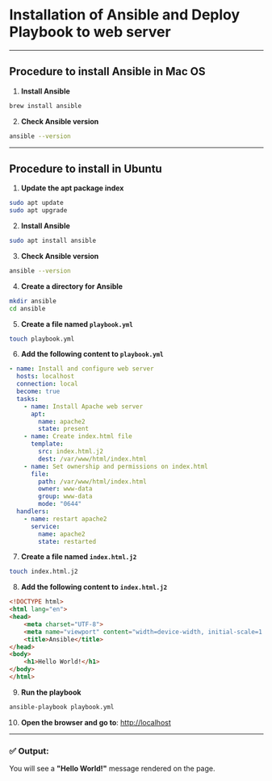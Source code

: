 # Installation of Ansible and Deploy Playbook to web server

---

## Procedure to install Ansible in Mac OS

1. **Install Ansible**

```bash
brew install ansible
```

2. **Check Ansible version**

```bash
ansible --version
```

---

## Procedure to install in Ubuntu

1. **Update the apt package index**

```bash
sudo apt update
sudo apt upgrade
```

2. **Install Ansible**

```bash
sudo apt install ansible
```

3. **Check Ansible version**

```bash
ansible --version
```

4. **Create a directory for Ansible**

```bash
mkdir ansible
cd ansible
```

5. **Create a file named `playbook.yml`**

```bash
touch playbook.yml
```

6. **Add the following content to `playbook.yml`**

```yaml
- name: Install and configure web server
  hosts: localhost
  connection: local
  become: true
  tasks:
    - name: Install Apache web server
      apt:
        name: apache2
        state: present
    - name: Create index.html file
      template:
        src: index.html.j2
        dest: /var/www/html/index.html
    - name: Set ownership and permissions on index.html
      file:
        path: /var/www/html/index.html
        owner: www-data
        group: www-data
        mode: "0644"
  handlers:
    - name: restart apache2
      service:
        name: apache2
        state: restarted
```

7. **Create a file named `index.html.j2`**

```bash
touch index.html.j2
```

8. **Add the following content to `index.html.j2`**

```html
<!DOCTYPE html>
<html lang="en">
<head>
    <meta charset="UTF-8">
    <meta name="viewport" content="width=device-width, initial-scale=1.0">
    <title>Ansible</title>
</head>
<body>
    <h1>Hello World!</h1>
</body>
</html>
```

9. **Run the playbook**

```bash
ansible-playbook playbook.yml
```

10. **Open the browser and go to**: [http://localhost](http://localhost)

---

### ✅ Output:
You will see a **"Hello World!"** message rendered on the page.
